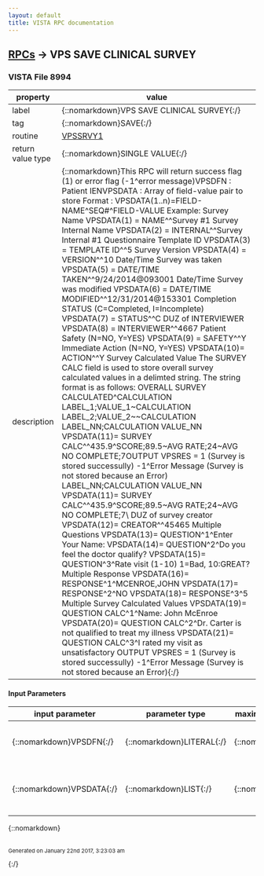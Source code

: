 ```yaml
---
layout: default
title: VISTA RPC documentation
---
```




## [RPCs](TableOfContent.md) &#8594; VPS SAVE CLINICAL SURVEY 



### VISTA File 8994 


 property | value 
--- | --- 
 label | {::nomarkdown}VPS SAVE CLINICAL SURVEY{:/}
 tag | {::nomarkdown}SAVE{:/}
 routine | [VPSSRVY1](http://code.osehra.org/dox/Routine_VPSSRVY1_source.html)
 return value type | {::nomarkdown}SINGLE VALUE{:/}
 description | {::nomarkdown}This RPC will return success flag (1) or error flag (-1^error message)VPSDFN  : Patient IENVPSDATA : Array of field-value pair to store    Format : VPSDATA(1..n)=FIELD-NAME^SEQ#^FIELD-VALUE    Example:                        Survey Name            VPSDATA(1) = NAME^^Survey #1                         Survey Internal Name            VPSDATA(2) = INTERNAL^^Survey Internal #1                         Questionnaire Template ID            VPSDATA(3) = TEMPLATE ID^^5                            Survey Version            VPSDATA(4) = VERSION^^10                           Date/Time Survey was taken                                VPSDATA(5) = DATE/TIME TAKEN^^9/24/2014@093001                         Date/Time Survey was modified            VPSDATA(6) = DATE/TIME MODIFIED^^12/31/2014@153301                        Completion STATUS (C=Completed, I=Incomplete)            VPSDATA(7) = STATUS^^C                        DUZ of INTERVIEWER            VPSDATA(8) = INTERVIEWER^^4667                        Patient Safety (N=NO, Y=YES)            VPSDATA(9) = SAFETY^^Y                         Immediate Action (N=NO, Y=YES)                                  VPSDATA(10)= ACTION^^Y                         Survey Calculated Value                                   The SURVEY CALC field is used to store overall survey             calculated values in a delimted string.  The string             format is as follows:                         OVERALL SURVEY CALCULATED^CALCULATION LABEL_1;VALUE_1~CALCULATION LABEL_2;VALUE_2~~CALCULATION LABEL_NN;CALCULATION VALUE_NN                                   VPSDATA(11)= SURVEY CALC^^435.9^SCORE;89.5~AVG RATE;24~AVG NO COMPLETE;7OUTPUT  VPSRES =  1                   (Survey is stored successully)           -1^Error Message     (Survey is not stored because an Error) LABEL_NN;CALCULATION VALUE_NN                             VPSDATA(11)= SURVEY CALC^^435.9^SCORE;89.5~AVG RATE;24~AVG NO COMPLETE;7\                       DUZ of survey creator                     VPSDATA(12)= CREATOR^^45465              Multiple Questions            VPSDATA(13)= QUESTION^1^Enter Your Name:            VPSDATA(14)= QUESTION^2^Do you feel the doctor qualify?            VPSDATA(15)= QUESTION^3^Rate visit (1-10) 1=Bad, 10:GREAT?   Multiple Response            VPSDATA(16)= RESPONSE^1^MCENROE,JOHN            VPSDATA(17)= RESPONSE^2^NO            VPSDATA(18)= RESPONSE^3^5   Multiple Survey Calculated Values            VPSDATA(19)= QUESTION CALC^1^Name: John McEnroe            VPSDATA(20)= QUESTION CALC^2^Dr. Carter is not qualified to treat my illness            VPSDATA(21)= QUESTION CALC^3^I rated my visit as unsatisfactory OUTPUT  VPSRES =  1                   (Survey is stored successully)           -1^Error Message     (Survey is not stored because an Error){:/}

#### Input Parameters

| input parameter | parameter type | maximum data length | required | description | 
| --- | --- | --- | --- | --- | 
| {::nomarkdown}VPSDFN{:/} | {::nomarkdown}LITERAL{:/} | {::nomarkdown}9{:/} | {::nomarkdown}true{:/} | {::nomarkdown}Patient ID (DFN) who enters the Clinical Survey Questionannire {:/} | 
| {::nomarkdown}VPSDATA{:/} | {::nomarkdown}LIST{:/} | {::nomarkdown}255{:/} | {::nomarkdown}true{:/} | {::nomarkdown}Array of Data containing Clinical Survey Questionnaire to be stored in VistA.{:/} | 

{::nomarkdown} <br/><br/><p style="font-size: 11px">Generated on January 22nd 2017, 3:23:03 am</p>{:/}